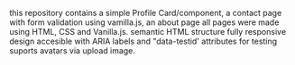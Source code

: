 this repository contains a simple Profile Card/component,
a contact page with form validation using vamilla.js,
an about page
all pages were made using HTML, CSS and Vanilla.js.
semantic HTML structure
fully responsive design
accesible with ARIA labels and "data-testid' attributes for testing
suports avatars via upload image.
